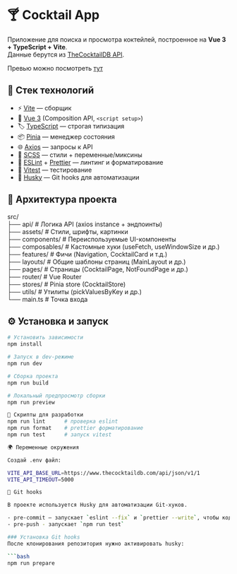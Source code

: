 # 🍸 Cocktail App

Приложение для поиска и просмотра коктейлей, построенное на **Vue 3 + TypeScript + Vite**.  
Данные берутся из [TheCocktailDB API](https://www.thecocktaildb.com/).  

Превью можно посмотреть [тут](https://dj-cocktail.netlify.app/)

## 🚀 Стек технологий

- ⚡ [Vite](https://vitejs.dev/) — сборщик
- 🖖 [Vue 3](https://vuejs.org/) (Composition API, `<script setup>`)
- 🏷 [TypeScript](https://www.typescriptlang.org/) — строгая типизация
- 📦 [Pinia](https://pinia.vuejs.org/) — менеджер состояния
- 🌐 [Axios](https://axios-http.com/) — запросы к API
- 🎨 [SCSS](https://sass-lang.com/) — стили + переменные/миксины
- 📏 [ESLint](https://eslint.org/) + [Prettier](https://prettier.io/) — линтинг и форматирование
- 🧪 [Vitest](https://vitest.dev/) — тестирование
- 🐶 [Husky](https://typicode.github.io/husky/) — Git hooks для автоматизации

## 📂 Архитектура проекта

src/\
├── api/ # Логика API (axios instance + эндпоинты)\
├── assets/ # Стили, шрифты, картинки\
├── components/ # Переиспользуемые UI-компоненты\
├── composables/ # Кастомные хуки (useFetch, useWindowSize и др.)\
├── features/ # Фичи (Navigation, CocktailCard и т.д.)\
├── layouts/ # Общие шаблоны страниц (MainLayout и др.)\
├── pages/ # Страницы (CocktailPage, NotFoundPage и др.)\
├── router/ # Vue Router\
├── stores/ # Pinia store (CocktailStore)\
├── utils/ # Утилиты (pickValuesByKey и др.)\
└── main.ts # Точка входа

## ⚙️ Установка и запуск

```bash
# Установить зависимости
npm install

# Запуск в dev-режиме
npm run dev

# Сборка проекта
npm run build

# Локальный предпросмотр сборки
npm run preview

🧹 Скрипты для разработки
npm run lint      # проверка eslint
npm run format    # prettier форматирование
npm run test      # запуск vitest

🌍 Переменные окружения

Создай .env файл:

VITE_API_BASE_URL=https://www.thecocktaildb.com/api/json/v1/1
VITE_API_TIMEOUT=5000

🚦 Git hooks

В проекте используется Husky для автоматизации Git-хуков.

- pre-commit — запускает `eslint --fix` и `prettier --write`, чтобы код был в едином стиле.
- pre-push - запускает `npm run test`

### Установка Git hooks
После клонирования репозитория нужно активировать husky:

```bash
npm run prepare
